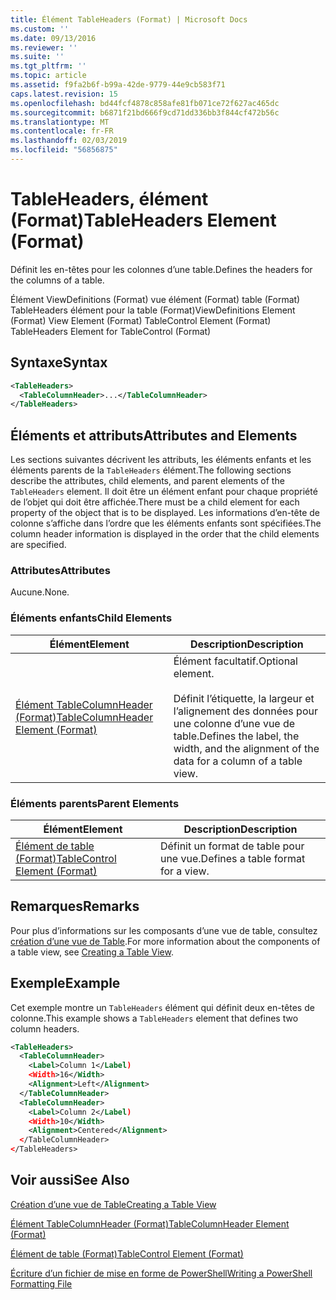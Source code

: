 ```yaml
---
title: Élément TableHeaders (Format) | Microsoft Docs
ms.custom: ''
ms.date: 09/13/2016
ms.reviewer: ''
ms.suite: ''
ms.tgt_pltfrm: ''
ms.topic: article
ms.assetid: f9fa2b6f-b99a-42de-9779-44e9cb583f71
caps.latest.revision: 15
ms.openlocfilehash: bd44fcf4878c858afe81fb071ce72f627ac465dc
ms.sourcegitcommit: b6871f21bd666f9cd71dd336bb3f844cf472b56c
ms.translationtype: MT
ms.contentlocale: fr-FR
ms.lasthandoff: 02/03/2019
ms.locfileid: "56856875"
---
```

# <a name="tableheaders-element-format"></a><span data-ttu-id="33f2f-102">TableHeaders, élément (Format)</span><span class="sxs-lookup"><span data-stu-id="33f2f-102">TableHeaders Element (Format)</span></span>

<span data-ttu-id="33f2f-103">Définit les en-têtes pour les colonnes d’une table.</span><span class="sxs-lookup"><span data-stu-id="33f2f-103">Defines the headers for the columns of a table.</span></span>

<span data-ttu-id="33f2f-104">Élément ViewDefinitions (Format) vue élément (Format) table (Format) TableHeaders élément pour la table (Format)</span><span class="sxs-lookup"><span data-stu-id="33f2f-104">ViewDefinitions Element (Format) View Element (Format) TableControl Element (Format) TableHeaders Element for TableControl (Format)</span></span>

## <a name="syntax"></a><span data-ttu-id="33f2f-105">Syntaxe</span><span class="sxs-lookup"><span data-stu-id="33f2f-105">Syntax</span></span>

```xml
<TableHeaders>
  <TableColumnHeader>...</TableColumnHeader>
</TableHeaders>

```

## <a name="attributes-and-elements"></a><span data-ttu-id="33f2f-106">Éléments et attributs</span><span class="sxs-lookup"><span data-stu-id="33f2f-106">Attributes and Elements</span></span>

<span data-ttu-id="33f2f-107">Les sections suivantes décrivent les attributs, les éléments enfants et les éléments parents de la `TableHeaders` élément.</span><span class="sxs-lookup"><span data-stu-id="33f2f-107">The following sections describe the attributes, child elements, and parent elements of the `TableHeaders` element.</span></span> <span data-ttu-id="33f2f-108">Il doit être un élément enfant pour chaque propriété de l’objet qui doit être affichée.</span><span class="sxs-lookup"><span data-stu-id="33f2f-108">There must be a child element for each property of the object that is to be displayed.</span></span> <span data-ttu-id="33f2f-109">Les informations d’en-tête de colonne s’affiche dans l’ordre que les éléments enfants sont spécifiées.</span><span class="sxs-lookup"><span data-stu-id="33f2f-109">The column header information is displayed in the order that the child elements are specified.</span></span>

### <a name="attributes"></a><span data-ttu-id="33f2f-110">Attributes</span><span class="sxs-lookup"><span data-stu-id="33f2f-110">Attributes</span></span>

<span data-ttu-id="33f2f-111">Aucune.</span><span class="sxs-lookup"><span data-stu-id="33f2f-111">None.</span></span>

### <a name="child-elements"></a><span data-ttu-id="33f2f-112">Éléments enfants</span><span class="sxs-lookup"><span data-stu-id="33f2f-112">Child Elements</span></span>

|<span data-ttu-id="33f2f-113">Élément</span><span class="sxs-lookup"><span data-stu-id="33f2f-113">Element</span></span>|<span data-ttu-id="33f2f-114">Description</span><span class="sxs-lookup"><span data-stu-id="33f2f-114">Description</span></span>|
|-------------|-----------------|
|[<span data-ttu-id="33f2f-115">Élément TableColumnHeader (Format)</span><span class="sxs-lookup"><span data-stu-id="33f2f-115">TableColumnHeader Element (Format)</span></span>](./tablecolumnheader-element-format.md)|<span data-ttu-id="33f2f-116">Élément facultatif.</span><span class="sxs-lookup"><span data-stu-id="33f2f-116">Optional element.</span></span><br /><br /> <span data-ttu-id="33f2f-117">Définit l’étiquette, la largeur et l’alignement des données pour une colonne d’une vue de table.</span><span class="sxs-lookup"><span data-stu-id="33f2f-117">Defines the label, the width, and the alignment of the data for a column of a table view.</span></span>|

### <a name="parent-elements"></a><span data-ttu-id="33f2f-118">Éléments parents</span><span class="sxs-lookup"><span data-stu-id="33f2f-118">Parent Elements</span></span>

|<span data-ttu-id="33f2f-119">Élément</span><span class="sxs-lookup"><span data-stu-id="33f2f-119">Element</span></span>|<span data-ttu-id="33f2f-120">Description</span><span class="sxs-lookup"><span data-stu-id="33f2f-120">Description</span></span>|
|-------------|-----------------|
|[<span data-ttu-id="33f2f-121">Élément de table (Format)</span><span class="sxs-lookup"><span data-stu-id="33f2f-121">TableControl Element (Format)</span></span>](./tablecontrol-element-format.md)|<span data-ttu-id="33f2f-122">Définit un format de table pour une vue.</span><span class="sxs-lookup"><span data-stu-id="33f2f-122">Defines a table format for a view.</span></span>|

## <a name="remarks"></a><span data-ttu-id="33f2f-123">Remarques</span><span class="sxs-lookup"><span data-stu-id="33f2f-123">Remarks</span></span>

<span data-ttu-id="33f2f-124">Pour plus d’informations sur les composants d’une vue de table, consultez [création d’une vue de Table](./creating-a-table-view.md).</span><span class="sxs-lookup"><span data-stu-id="33f2f-124">For more information about the components of a table view, see [Creating a Table View](./creating-a-table-view.md).</span></span>

## <a name="example"></a><span data-ttu-id="33f2f-125">Exemple</span><span class="sxs-lookup"><span data-stu-id="33f2f-125">Example</span></span>

<span data-ttu-id="33f2f-126">Cet exemple montre un `TableHeaders` élément qui définit deux en-têtes de colonne.</span><span class="sxs-lookup"><span data-stu-id="33f2f-126">This example shows a `TableHeaders` element that defines two column headers.</span></span>

```xml
<TableHeaders>
  <TableColumnHeader>
    <Label>Column 1</Label)
    <Width>16</Width>
    <Alignment>Left</Alignment>
  </TableColumnHeader>
  <TableColumnHeader>
    <Label>Column 2</Label)
    <Width>10</Width>
    <Alignment>Centered</Alignment>
  </TableColumnHeader>
</TableHeaders>
```

## <a name="see-also"></a><span data-ttu-id="33f2f-127">Voir aussi</span><span class="sxs-lookup"><span data-stu-id="33f2f-127">See Also</span></span>

[<span data-ttu-id="33f2f-128">Création d’une vue de Table</span><span class="sxs-lookup"><span data-stu-id="33f2f-128">Creating a Table View</span></span>](./creating-a-table-view.md)

[<span data-ttu-id="33f2f-129">Élément TableColumnHeader (Format)</span><span class="sxs-lookup"><span data-stu-id="33f2f-129">TableColumnHeader Element (Format)</span></span>](./tablecolumnheader-element-format.md)

[<span data-ttu-id="33f2f-130">Élément de table (Format)</span><span class="sxs-lookup"><span data-stu-id="33f2f-130">TableControl Element (Format)</span></span>](./tablecontrol-element-format.md)

[<span data-ttu-id="33f2f-131">Écriture d’un fichier de mise en forme de PowerShell</span><span class="sxs-lookup"><span data-stu-id="33f2f-131">Writing a PowerShell Formatting File</span></span>](./writing-a-powershell-formatting-file.md)
